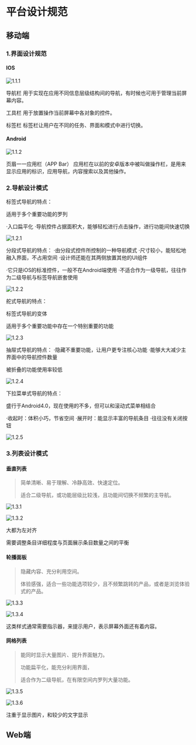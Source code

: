 # 平台设计规范

## 移动端
### 1.界面设计规范

#### IOS

![1.1.1](\img\1.1.1.png)

导航栏
用于实现在应用不同信息层级结构间的导航，有时候也可用于管理当前屏幕内容。

工具栏
用于放置操作当前屏幕中各对象的控件。

标签栏
标签栏让用户在不同的任务、界面和模式中进行切换。

#### Android

![1.1.2](\img\1.1.2.png)

页眉一一应用栏（APP Bar）
应用栏在以前的安卓版本中被叫做操作栏，是用来显示应用的标识，应用导航，内容搜索以及其他操作。



### 2.导航设计模式

标签式导航的特点：

适用于多个重要功能的罗列

·入口扁平化
·导航控件占据面积大，能够轻松进行点击操作，进行功能间快速切换



![1.2.1](\img\1.2.1.png)



分段式导航的特点：
·由分段式控件所控制的一种导航模式
·尺寸较小，能轻松地融入界面，不占用空间
·设计师还能在其两侧放置其他的UI组件

·它只是iOS的标准控件，一般不在Android端使用
·不适合作为一级导航，往往作为二级导航与标签导航嵌套使用

![1.2.2](\img\1.2.2.png)



舵式导航的特点：

标签式导航的变体

适用于多个重要功能中存在一个特别重要的功能



![1.2.3](\img\1.2.3.png)



抽屉式导航的特点：
·隐藏不重要功能，让用户更专注核心功能
·能够大大减少主界面中的导航控件数量

被折叠的功能使用率较低

![1.2.4](\img\1.2.4.png)



下拉菜单式导航的特点：

盛行于Android4.0，现在使用的不多，但可以和滚动式菜单相结合

·收起时：体积小巧，节省空间
·展开时：能显示丰富的导航条目
·往往没有关闭按钮

![1.2.5](\img\1.2.5.png)





### 3.列表设计模式

#### 垂直列表

> 简单清晰、易于理解、冷静高效、快速定位。
>
> 适合二级导航，或功能层级比较浅，且功能间切换不频繁的主导航。

![1.3.1](\img\1.3.1.png)

![1.3.2](\img\1.3.2.png)

大都为左对齐

需要调整条目详细程度与页面展示条目数量之间的平衡

#### 轮播面板

> 隐藏内容、充分利用空间。
>
> 体验感强，适合一些功能选项较少，且不频繁跳转的产品，或者是浏览体验式的产品。

![1.3.3](\img\1.3.3.png)

![1.3.4](\img\1.3.4.png)

这类样式通常需要指示器，来提示用户，表示屏幕外面还有着内容。

#### 网格列表

> 能同时显示大量图片、提升界面魅力。
>
> 功能扁平化，能充分利用界面，
>
> 适合作为二级导航，在有限空间内罗列大量功能。

![1.3.5](\img\1.3.5.png)



![1.3.6](\img\1.3.6.png)

注重于显示图片，和较少的文字显示


## Web端